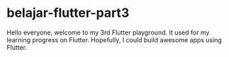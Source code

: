 # belajar-flutter-part3
Hello everyone, welcome to my 3rd Flutter playground. It used for my learning progress on Flutter. Hopefully, I could build awesome apps using Flutter.
